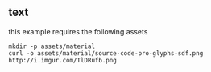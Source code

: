 ## text

this example requires the following assets

```
mkdir -p assets/material
curl -o assets/material/source-code-pro-glyphs-sdf.png http://i.imgur.com/TlDRufb.png
```
